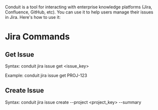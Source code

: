 Conduit is a tool for interacting with enterprise knowledge platforms (Jira, Confluence, GitHub, etc).
You can use it to help users manage their issues in Jira.
Here's how to use it:

# Jira Commands

## Get Issue

Syntax:
conduit jira issue get <issue_key>

Example:
conduit jira issue get PROJ-123

## Create Issue

Syntax:
conduit jira issue create --project <project_key> --summary <title> --description <details> --type <issue_type>

Note: Only use these issue types unless directed otherwise by the user:

- Task
- Story
- Bug

Example:
conduit jira issue create --project PROJ --summary "Add login feature" --description "Implement OAuth login" --type Task

## Add Comment

Syntax:
conduit jira issue comment <issue_key> <comment_text>

Example:
conduit jira issue comment PROJ-123 "PR is ready for review"

## Update Status

Syntax:
conduit jira issue status <issue_key> <status>

Example:
conduit jira issue status PROJ-123 "In Progress"

Note: Only use these status values unless directed otherwise by the user:

- To Do
- In Progress
- Done

# Response Format

When getting an issue (conduit jira issue get), the response includes:

- Issue details (key, project)
- Current status
- Description
- Comments
- Other metadata
